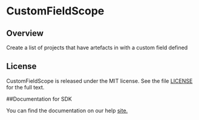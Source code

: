 CustomFieldScope
=========================

## Overview

Create a list of projects that have artefacts in with a custom field defined

## License

CustomFieldScope is released under the MIT license.  See the file [LICENSE](./LICENSE) for the full text.

##Documentation for SDK

You can find the documentation on our help [site.](https://help.rallydev.com/apps/2.1/doc/)
